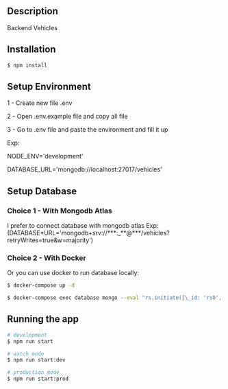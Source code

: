 ## Description

Backend Vehicles

## Installation

```bash
$ npm install
```

## Setup Environment

1 - Create new file .env

2 - Open .env.example file and copy all file

3 - Go to .env file and paste the environment and fill it up

Exp:

NODE_ENV='development'

DATABASE_URL='mongodb://localhost:27017/vehicles'

## Setup Database

### Choice 1 - With Mongodb Atlas

I prefer to connect database with mongodb atlas Exp:
(DATABASE\*URL='mongodb+srv://\*\*\*:\_\*\*@\*\*\*/vehicles?retryWrites=true&w=majority')

### Choice 2 - With Docker

Or you can use docker to run database locally:

```bash
$ docker-compose up -d

$ docker-compose exec database mongo --eval "rs.initiate({\_id: 'rs0', members: [{_id: 0, host: 'localhost:27017'}]});"
```

## Running the app

```bash
# development
$ npm run start

# watch mode
$ npm run start:dev

# production mode
$ npm run start:prod
```
